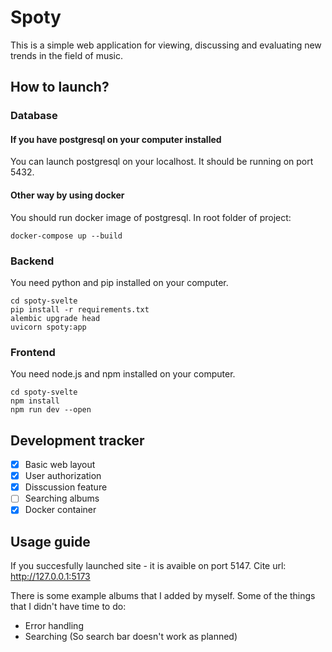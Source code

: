 # Spoty

This is a simple web application for viewing, discussing and evaluating new trends in the field of music.

## How to launch?

### Database

#### If you have postgresql on your computer installed
You can launch postgresql on your localhost. It should be running on port 5432.

#### Other way by using docker
You should run docker image of postgresql.
In root folder of project:
```
docker-compose up --build
```

### Backend
You need python and pip installed on your computer.

```
cd spoty-svelte
pip install -r requirements.txt
alembic upgrade head
uvicorn spoty:app
```

### Frontend
You need node.js and npm installed on your computer.

```
cd spoty-svelte
npm install
npm run dev --open
```

## Development tracker

- [x] Basic web layout
- [x] User authorization
- [x] Disscussion feature
- [ ] Searching albums
- [x] Docker container

## Usage guide

If you succesfully launched site - it is avaible on port 5147.
Cite url: http://127.0.0.1:5173

There is some example albums that I added by myself.
Some of the things that I didn't have time to do:

- Error handling 
- Searching (So search bar doesn't work as planned)
